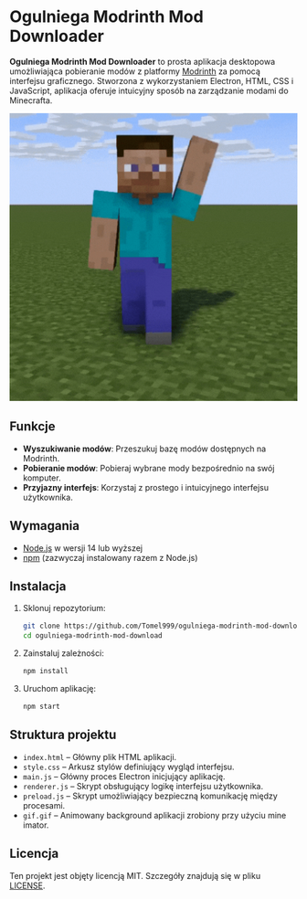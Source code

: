 # Ogulniega Modrinth Mod Downloader

**Ogulniega Modrinth Mod Downloader** to prosta aplikacja desktopowa umożliwiająca pobieranie modów z platformy [Modrinth](https://modrinth.com) za pomocą interfejsu graficznego. Stworzona z wykorzystaniem Electron, HTML, CSS i JavaScript, aplikacja oferuje intuicyjny sposób na zarządzanie modami do Minecrafta.

![Podgląd aplikacji](gif.gif)

## Funkcje

- **Wyszukiwanie modów**: Przeszukuj bazę modów dostępnych na Modrinth.
- **Pobieranie modów**: Pobieraj wybrane mody bezpośrednio na swój komputer.
- **Przyjazny interfejs**: Korzystaj z prostego i intuicyjnego interfejsu użytkownika.

## Wymagania

- [Node.js](https://nodejs.org/) w wersji 14 lub wyższej
- [npm](https://www.npmjs.com/) (zazwyczaj instalowany razem z Node.js)

## Instalacja

1. Sklonuj repozytorium:

   ```bash
   git clone https://github.com/Tomel999/ogulniega-modrinth-mod-download.git
   cd ogulniega-modrinth-mod-download
   ```

2. Zainstaluj zależności:

   ```bash
   npm install
   ```

3. Uruchom aplikację:

   ```bash
   npm start
   ```

## Struktura projektu

- `index.html` – Główny plik HTML aplikacji.
- `style.css` – Arkusz stylów definiujący wygląd interfejsu.
- `main.js` – Główny proces Electron inicjujący aplikację.
- `renderer.js` – Skrypt obsługujący logikę interfejsu użytkownika.
- `preload.js` – Skrypt umożliwiający bezpieczną komunikację między procesami.
- `gif.gif` – Animowany background aplikacji zrobiony przy użyciu mine imator.

## Licencja

Ten projekt jest objęty licencją MIT. Szczegóły znajdują się w pliku [LICENSE](LICENSE).
